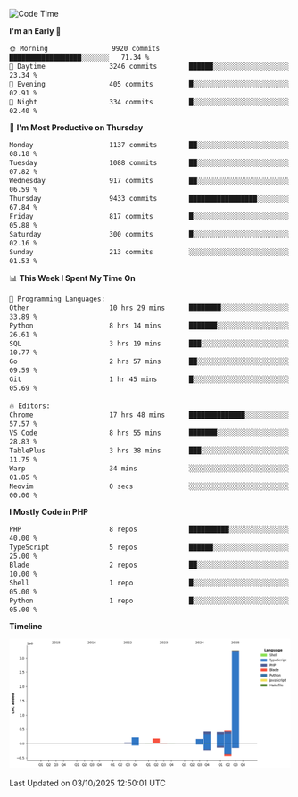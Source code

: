 <!--START_SECTION:waka-->
![Code Time](http://img.shields.io/badge/Code%20Time-4%2C265%20hrs%2023%20mins-blue)

**I'm an Early 🐤** 

```text
🌞 Morning                9920 commits        ██████████████████░░░░░░░   71.34 % 
🌆 Daytime                3246 commits        ██████░░░░░░░░░░░░░░░░░░░   23.34 % 
🌃 Evening                405 commits         █░░░░░░░░░░░░░░░░░░░░░░░░   02.91 % 
🌙 Night                  334 commits         █░░░░░░░░░░░░░░░░░░░░░░░░   02.40 % 
```
📅 **I'm Most Productive on Thursday** 

```text
Monday                   1137 commits        ██░░░░░░░░░░░░░░░░░░░░░░░   08.18 % 
Tuesday                  1088 commits        ██░░░░░░░░░░░░░░░░░░░░░░░   07.82 % 
Wednesday                917 commits         ██░░░░░░░░░░░░░░░░░░░░░░░   06.59 % 
Thursday                 9433 commits        █████████████████░░░░░░░░   67.84 % 
Friday                   817 commits         █░░░░░░░░░░░░░░░░░░░░░░░░   05.88 % 
Saturday                 300 commits         █░░░░░░░░░░░░░░░░░░░░░░░░   02.16 % 
Sunday                   213 commits         ░░░░░░░░░░░░░░░░░░░░░░░░░   01.53 % 
```


📊 **This Week I Spent My Time On** 

```text
💬 Programming Languages: 
Other                    10 hrs 29 mins      ████████░░░░░░░░░░░░░░░░░   33.89 % 
Python                   8 hrs 14 mins       ███████░░░░░░░░░░░░░░░░░░   26.61 % 
SQL                      3 hrs 19 mins       ███░░░░░░░░░░░░░░░░░░░░░░   10.77 % 
Go                       2 hrs 57 mins       ██░░░░░░░░░░░░░░░░░░░░░░░   09.59 % 
Git                      1 hr 45 mins        █░░░░░░░░░░░░░░░░░░░░░░░░   05.69 % 

🔥 Editors: 
Chrome                   17 hrs 48 mins      ██████████████░░░░░░░░░░░   57.57 % 
VS Code                  8 hrs 55 mins       ███████░░░░░░░░░░░░░░░░░░   28.83 % 
TablePlus                3 hrs 38 mins       ███░░░░░░░░░░░░░░░░░░░░░░   11.75 % 
Warp                     34 mins             ░░░░░░░░░░░░░░░░░░░░░░░░░   01.85 % 
Neovim                   0 secs              ░░░░░░░░░░░░░░░░░░░░░░░░░   00.00 % 
```

**I Mostly Code in PHP** 

```text
PHP                      8 repos             ██████████░░░░░░░░░░░░░░░   40.00 % 
TypeScript               5 repos             ██████░░░░░░░░░░░░░░░░░░░   25.00 % 
Blade                    2 repos             ██░░░░░░░░░░░░░░░░░░░░░░░   10.00 % 
Shell                    1 repo              █░░░░░░░░░░░░░░░░░░░░░░░░   05.00 % 
Python                   1 repo              █░░░░░░░░░░░░░░░░░░░░░░░░   05.00 % 
```



**Timeline**

![Lines of Code chart](https://raw.githubusercontent.com/abrahamgreyson/abrahamgreyson/main/assets/bar_graph.png)


 Last Updated on 03/10/2025 12:50:01 UTC
<!--END_SECTION:waka-->

